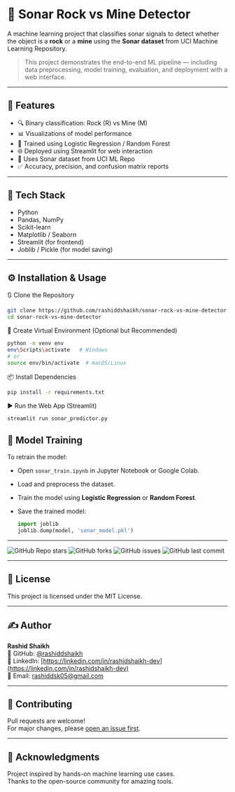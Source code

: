# 🌊 Sonar Rock vs Mine Detector

A machine learning project that classifies sonar signals to detect whether the object is a **rock** or a **mine** using the **Sonar dataset** from UCI Machine Learning Repository.

> This project demonstrates the end-to-end ML pipeline — including data preprocessing, model training, evaluation, and deployment with a web interface.

---

## 🚀 Features

- 🔍 Binary classification: Rock (R) vs Mine (M)
- 📊 Visualizations of model performance
- 🧠 Trained using Logistic Regression / Random Forest
- 🌐 Deployed using Streamlit for web interaction
- 📁 Uses Sonar dataset from UCI ML Repo
- ✅ Accuracy, precision, and confusion matrix reports

---

## 🧰 Tech Stack

- Python
- Pandas, NumPy
- Scikit-learn
- Matplotlib / Seaborn
- Streamlit (for frontend)
- Joblib / Pickle (for model saving)

---

## ⚙️ Installation & Usage
🔃 Clone the Repository
```bash
git clone https://github.com/rashiddshaikh/sonar-rock-vs-mine-detector.git
cd sonar-rock-vs-mine-detector
```
🐍 Create Virtual Environment (Optional but Recommended)
```bash
python -m venv env
env\Scripts\activate   # Windows
# or
source env/bin/activate  # macOS/Linux
```
📦 Install Dependencies
```bash
pip install -r requirements.txt
```
▶️ Run the Web App (Streamlit)
```bash
streamlit run sonar_predictor.py
```


## 🧠 Model Training

To retrain the model:

- Open `sonar_train.ipynb` in Jupyter Notebook or Google Colab.

- Load and preprocess the dataset.

- Train the model using **Logistic Regression** or **Random Forest**.

- Save the trained model:

  ```python
  import joblib
  joblib.dump(model, 'sonar_model.pkl')
  ```
  
---

![GitHub Repo stars](https://img.shields.io/github/stars/rashiddshaikh/sonar-rock-vs-mine-detector)
![GitHub forks](https://img.shields.io/github/forks/rashiddshaikh/sonar-rock-vs-mine-detector)
![GitHub issues](https://img.shields.io/github/issues/rashiddshaikh/sonar-rock-vs-mine-detector)
![GitHub last commit](https://img.shields.io/github/last-commit/rashiddshaikh/sonar-rock-vs-mine-detector)

---

## 📄 License  
This project is licensed under the MIT License.

---

## ✍️ Author  
**Rashid Shaikh**  
🔗 GitHub: [@rashiddshaikh](https://github.com/rashiddshaikh)  
🔗 LinkedIn: [https://linkedin.com/in/rashidshaikh-dev](https://linkedin.com/in/rashidshaikh-dev)  
📧 Email: [rashiddsk05@gmail.com](mailto:rashiddsk05@gmail.com)

---

## 🌟 Contributing  
Pull requests are welcome!  
For major changes, please [open an issue first](https://github.com/rashiddshaikh/sonar-rock-vs-mine-detector/issues).

---

## 🙏 Acknowledgments  
Project inspired by hands-on machine learning use cases.  
Thanks to the open-source community for amazing tools.

